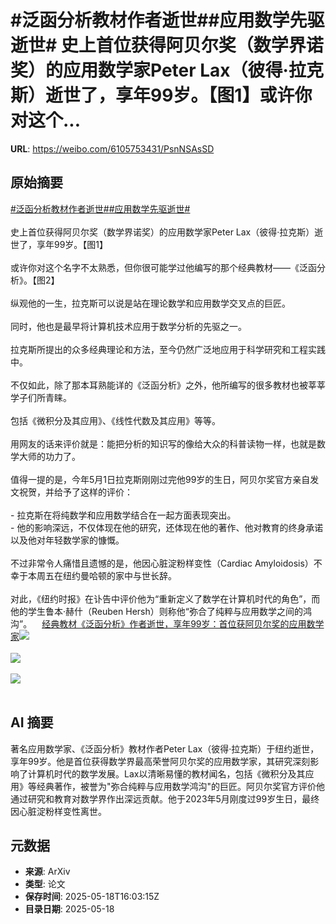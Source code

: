 # #泛函分析教材作者逝世##应用数学先驱逝世# 史上首位获得阿贝尔奖（数学界诺奖）的应用数学家Peter Lax（彼得·拉克斯）逝世了，享年99岁。【图1】或许你对这个...

**URL**: https://weibo.com/6105753431/PsnNSAsSD

## 原始摘要

<a href="https://m.weibo.cn/search?containerid=231522type%3D1%26t%3D10%26q%3D%23%E6%B3%9B%E5%87%BD%E5%88%86%E6%9E%90%E6%95%99%E6%9D%90%E4%BD%9C%E8%80%85%E9%80%9D%E4%B8%96%23&amp;extparam=%23%E6%B3%9B%E5%87%BD%E5%88%86%E6%9E%90%E6%95%99%E6%9D%90%E4%BD%9C%E8%80%85%E9%80%9D%E4%B8%96%23" data-hide=""><span class="surl-text">#泛函分析教材作者逝世#</span></a><a href="https://m.weibo.cn/search?containerid=231522type%3D1%26t%3D10%26q%3D%23%E5%BA%94%E7%94%A8%E6%95%B0%E5%AD%A6%E5%85%88%E9%A9%B1%E9%80%9D%E4%B8%96%23&amp;extparam=%23%E5%BA%94%E7%94%A8%E6%95%B0%E5%AD%A6%E5%85%88%E9%A9%B1%E9%80%9D%E4%B8%96%23" data-hide=""><span class="surl-text">#应用数学先驱逝世#</span></a> <br><br>史上首位获得阿贝尔奖（数学界诺奖）的应用数学家Peter Lax（彼得·拉克斯）逝世了，享年99岁。【图1】<br><br>或许你对这个名字不太熟悉，但你很可能学过他编写的那个经典教材——《泛函分析》。【图2】<br><br>纵观他的一生，拉克斯可以说是站在理论数学和应用数学交叉点的巨匠。<br><br>同时，他也是最早将计算机技术应用于数学分析的先驱之一。<br><br>拉克斯所提出的众多经典理论和方法，至今仍然广泛地应用于科学研究和工程实践中。<br><br>不仅如此，除了那本耳熟能详的《泛函分析》之外，他所编写的很多教材也被莘莘学子们所青睐。<br><br>包括《微积分及其应用》、《线性代数及其应用》等等。<br><br>用网友的话来评价就是：能把分析的知识写的像给大众的科普读物一样，也就是数学大师的功力了。<br><br>值得一提的是，今年5月1日拉克斯刚刚过完他99岁的生日，阿贝尔奖官方亲自发文祝贺，并给予了这样的评价：<br><br>- 拉克斯在将纯数学和应用数学结合在一起方面表现突出。<br>- 他的影响深远，不仅体现在他的研究，还体现在他的著作、他对教育的终身承诺以及他对年轻数学家的慷慨。<br><br>不过非常令人痛惜且遗憾的是，他因心脏淀粉样变性（Cardiac Amyloidosis）不幸于本周五在纽约曼哈顿的家中与世长辞。<br><br>对此，《纽约时报》在讣告中评价他为“重新定义了数学在计算机时代的角色”，而他的学生鲁本·赫什（Reuben Hersh）则称他“弥合了纯粹与应用数学之间的鸿沟”。<a href="https://weibo.cn/sinaurl?u=https%3A%2F%2Fmp.weixin.qq.com%2Fs%2F6rqwJ-2Zkb8-eMCG57t-vQ" data-hide=""><span class="url-icon"><img style="width: 1rem;height: 1rem" src="https://h5.sinaimg.cn/upload/2015/09/25/3/timeline_card_small_web_default.png" referrerpolicy="no-referrer"></span><span class="surl-text">经典教材《泛函分析》作者逝世，享年99岁：首位获阿贝尔奖的应用数学家</span></a><img style="" src="https://tvax2.sinaimg.cn/large/006Fd7o3ly1i1jl4tacjsj30u00gwgsa.jpg" referrerpolicy="no-referrer"><br><br><img style="" src="https://tvax4.sinaimg.cn/large/006Fd7o3ly1i1jl50ketaj30m80m8qdi.jpg" referrerpolicy="no-referrer"><br><br><img style="" src="https://tvax2.sinaimg.cn/large/006Fd7o3ly1i1jl5kiu77j30u00qyqek.jpg" referrerpolicy="no-referrer"><br><br>

## AI 摘要

著名应用数学家、《泛函分析》教材作者Peter Lax（彼得·拉克斯）于纽约逝世，享年99岁。他是首位获得数学界最高荣誉阿贝尔奖的应用数学家，其研究深刻影响了计算机时代的数学发展。Lax以清晰易懂的教材闻名，包括《微积分及其应用》等经典著作，被誉为"弥合纯粹与应用数学鸿沟"的巨匠。阿贝尔奖官方评价他通过研究和教育对数学界作出深远贡献。他于2023年5月刚度过99岁生日，最终因心脏淀粉样变性离世。

## 元数据

- **来源**: ArXiv
- **类型**: 论文
- **保存时间**: 2025-05-18T16:03:15Z
- **目录日期**: 2025-05-18
